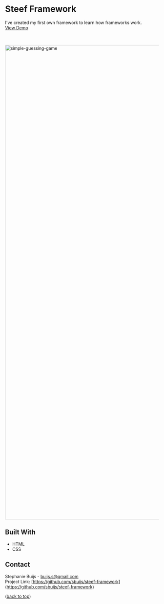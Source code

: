<div id="top"></div>


<h1 align="left">Steef Framework</h1>
  <p align="left">
  I've created my first own framework to learn how frameworks work.<br/>
       <a href="https://sbuijs.github.io/simple-guessing-game/">View Demo</a>
  </p>
</div>
<br/>
<br/>

<img width="1552" alt="simple-guessing-game" src="https://user-images.githubusercontent.com/1607627/165161199-55d1c5bd-8ce8-4287-8c11-8f24d87e1366.png">

## Built With
- HTML
- CSS


## Contact

Stephanie Buijs - buijs.s@gmail.com<br/>
Project Link: [https://github.com/sbuijs/steef-framework](https://github.com/sbuijs/steef-framework)<br/>

<p align="left">(<a href="#top">back to top</a>)</p>
